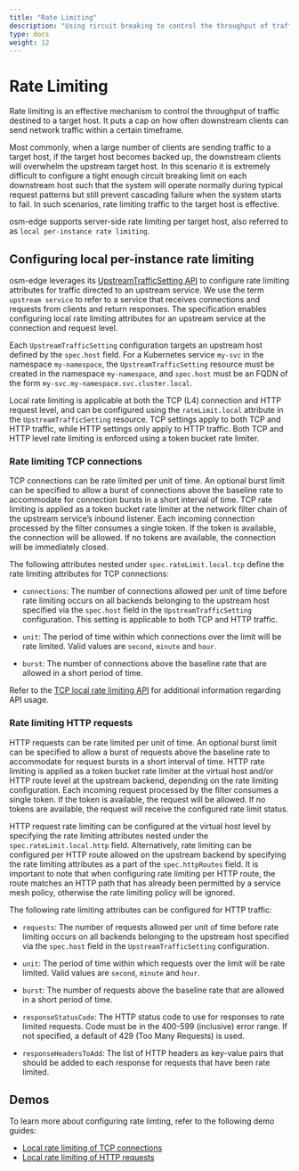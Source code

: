 ```yaml
---
title: "Rate Limiting"
description: "Using rircuit breaking to control the throughput of traffic"
type: docs
weight: 12
---
```


# Rate Limiting

Rate limiting is an effective mechanism to control the throughput of traffic destined to a target host. It puts a cap on how often downstream clients can send network traffic within a certain timeframe.

Most commonly, when a large number of clients are sending traffic to a target host, if the target host becomes backed up, the downstream clients will overwhelm the upstream target host. In this scenario it is extremely difficult to configure a tight enough circuit breaking limit on each downstream host such that the system will operate normally during typical request patterns but still prevent cascading failure when the system starts to fail. In such scenarios, rate limiting traffic to the target host is effective.

osm-edge supports server-side rate limiting per target host, also referred to as `local per-instance rate limiting`.

## Configuring local per-instance rate limiting

osm-edge leverages its [UpstreamTrafficSetting API][1] to configure rate limiting attributes for traffic directed to an upstream service. We use the term `upstream service` to refer to a service that receives connections and requests from clients and return responses. The specification enables configuring local rate limiting attributes for an upstream service at the connection and request level. 

Each `UpstreamTrafficSetting` configuration targets an upstream host defined by the `spec.host` field. For a Kubernetes service `my-svc` in the namespace `my-namespace`, the `UpstreamTrafficSetting` resource must be created in the namespace `my-namespace`, and `spec.host` must be an FQDN of the form `my-svc.my-namespace.svc.cluster.local`.

Local rate limiting is applicable at both the TCP (L4) connection and HTTP request level, and can be configured using the `rateLimit.local` attribute in the `UpstreamTrafficSetting` resource. TCP settings apply to both TCP and HTTP traffic, while HTTP settings only apply to HTTP traffic. Both TCP and HTTP level rate limiting is enforced using a token bucket rate limiter.

### Rate limiting TCP connections

TCP connections can be rate limited per unit of time. An optional burst limit can be specified to allow a burst of connections above the baseline rate to accommodate for connection bursts in a short interval of time. TCP rate limiting is applied as a token bucket rate limiter at the network filter chain of the upstream service’s inbound listener. Each incoming connection processed by the filter consumes a single token. If the token is available, the connection will be allowed. If no tokens are available, the connection will be immediately closed.

The following attributes nested under `spec.rateLimit.local.tcp` define the rate limiting attributes for TCP connections:

- `connections`: The number of connections allowed per unit of time before rate limiting occurs on all backends belonging to the upstream host specified via the `spec.host` field in the `UpstreamTrafficSetting` configuration. This setting is applicable to both TCP and HTTP traffic.

- `unit`: The period of time within which connections over the limit will be rate limited. Valid values are `second`, `minute` and `hour`.

- `burst`: The number of connections above the baseline rate that are allowed in a short period of time.

Refer to the [TCP local rate limiting API](docs/api_reference/policy/v1alpha1/#policy.openservicemesh.io/v1alpha1.TCPLocalRateLimitSpec) for additional information regarding API usage.

### Rate limiting HTTP requests

HTTP requests can be rate limited per unit of time. An optional burst limit can be specified to allow a burst of requests above the baseline rate to accommodate for request bursts in a short interval of time. HTTP rate limiting is applied as a token bucket rate limiter at the virtual host and/or HTTP route level at the upstream backend, depending on the rate limiting configuration. Each incoming request processed by the filter consumes a single token. If the token is available, the request will be allowed. If no tokens are available, the request will receive the configured rate limit status.

HTTP request rate limiting can be configured at the virtual host level by specifying the rate limiting attributes nested under the `spec.rateLimit.local.http` field. Alternatively, rate limiting can be configured per HTTP route allowed on the upstream backend by specifying the rate limiting attributes as a part of the `spec.httpRoutes` field. It is important to note that when configuring rate limiting per HTTP route, the route matches an HTTP path that has already been permitted by a service mesh policy, otherwise the rate limiting policy will be ignored.

The following rate limiting attributes can be configured for HTTP traffic:

- `requests`: The number of requests allowed per unit of time before rate limiting occurs on all backends belonging to the upstream host specified via the `spec.host` field in the `UpstreamTrafficSetting` configuration.

- `unit`: The period of time within which requests over the limit will be rate limited. Valid values are `second`, `minute` and `hour`.

- `burst`: The number of requests above the baseline rate that are allowed in a short period of time.

- `responseStatusCode`: The HTTP status code to use for responses to rate limited requests. Code must be in the 400-599 (inclusive) error range. If not specified, a default of 429 (Too Many Requests) is used.

- `responseHeadersToAdd`: The list of HTTP headers as key-value pairs that should be added to each response for requests that have been rate limited.

## Demos

To learn more about configuring rate limting, refer to the following demo guides:
- [Local rate limiting of TCP connections](docs/demos/local_rate_limit_connections)
- [Local rate limiting of HTTP requests](docs/demos/local_rate_limit_http)

[1]: /docs/api_reference/policy/v1alpha1/#policy.openservicemesh.io/v1alpha1.UpstreamTrafficSettingSpec
